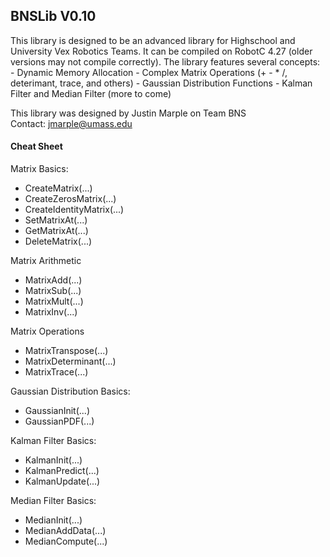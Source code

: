 <h2>BNSLib V0.10</h2>
This library is designed to be an advanced library for Highschool and University Vex Robotics Teams.  It can be compiled on RobotC 4.27 (older versions may not compile correctly).  The library features several concepts:
 - Dynamic Memory Allocation
 - Complex Matrix Operations (+ - * /, deterimant, trace, and others)
 - Gaussian Distribution Functions
 - Kalman Filter and Median Filter (more to come)
  
This library was designed by Justin Marple on Team BNS
<br/>Contact: jmarple@umass.edu
<br/><h4>Cheat Sheet</h4>
Matrix Basics:
 - CreateMatrix(...)
 - CreateZerosMatrix(...)
 - CreateIdentityMatrix(...)
 - SetMatrixAt(...)
 - GetMatrixAt(...)
 - DeleteMatrix(...)
 
Matrix Arithmetic
 - MatrixAdd(...)
 - MatrixSub(...)
 - MatrixMult(...)
 - MatrixInv(...)
 
Matrix Operations
 - MatrixTranspose(...)
 - MatrixDeterminant(...)
 - MatrixTrace(...)

Gaussian Distribution Basics:
 - GaussianInit(...)
 - GaussianPDF(...)
 
Kalman Filter Basics:
 - KalmanInit(...)
 - KalmanPredict(...)
 - KalmanUpdate(...)
 
Median Filter Basics:
 - MedianInit(...)
 - MedianAddData(...)
 - MedianCompute(...)